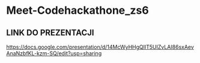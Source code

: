 # Meet-Codehackathone_zs6

## LINK DO PREZENTACJI
https://docs.google.com/presentation/d/14McWyHHgQlIT5UIZvLAI86sxAevAnaNzbfKL-kzm-SQ/edit?usp=sharing
